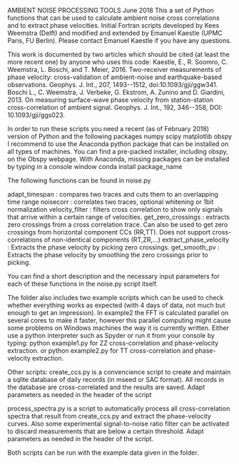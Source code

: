 AMBIENT NOISE PROCESSING TOOLS
June 2018
This a set of Python functions that can be used to calculate ambient noise cross correlations and to extract phase velocities. Initial Fortran scripts developed by Kees Weemstra (Delft) and modified and extended by Emanuel Kaestle (UPMC Paris, FU Berlin).
Please contact Emanuel Kaestle if you have any questions.

This work is documented by two articles which should be cited (at least the more recent one) by anyone who uses this code:
Kaestle, E., R. Soomro, C. Weemstra, L. Boschi, and T. Meier, 2016. Two-receiver measurements of phase velocity: cross-validation of ambient-noise and earthquake-based observations. Geophys. J. Int., 207, 1493--1512, doi:10.1093/gji/ggw341. 
Boschi L., C. Weemstra, J. Verbeke, G. Ekstrom, A. Zunino and D. Giardini, 2013. On measuring surface-wave phase velocity from station-station cross-correlation of ambient signal. Geophys. J. Int., 192, 346--358, DOI: 10.1093/gji/ggs023. 

In order to run these scripts you need a recent (as of February 2018) version of Python and the following packages
numpy
scipy
matplotlib
obspy
I recommend to use the Anaconda python package that can be installed on all types of machines.
You can find a pre-packed installer, including obspy, on the Obspy webpage. With Anaconda, missing
packages can be installed by typing in a console window
conda install package_name

The following functions can be found in noise.py

adapt_timespan : compares two traces and cuts them to an overlapping time range
noisecorr : correlates two traces, optional whitening or 1bit normalization
velocity_filter : filters cross correlation to show only signals that arrive within a certain
range of velocities.
get_zero_crossings : extracts zero crossings from a cross correlation trace. Can also be used
to get zero crossings from horizontal component CCs (RR,TT). Does not support cross-correlations
of non-identical components (RT,ZR,...)
extract_phase_velocity : Extracts the phase velocity by picking zero crossings.
get_smooth_pv : Extracts the phase velocity by smoothing the zero crossings prior to picking.

You can find a short description and the necessary input parameters for each of these functions in the noise.py script itself.

The folder also includes two example scripts which can be used to check whether everything works as expected (with 4 days of data, not much but enough to get an impression).
In example2 the FFT is calculated parallel on several cores to make it faster, however this parallel computing might cause some problems on Windows machines the way it is currently written.
Either use a python interpreter such as Spyder or run it from your console by typing:
python example1.py
for ZZ cross-correlation and phase-velocity extraction.
or
python example2.py
for TT cross-correlation and phase-velocity extraction.

Other scripts:
create_ccs.py is a convencience script to create and maintain a sqlite database of daily records (in mseed or SAC format). All records in the database are cross-correlated and the results are saved. Adapt parameters as needed in the header of the script

process_spectra.py is a script to automatically process all cross-correlation spectra that result from create_ccs.py and extract the phase-velocity curves. Also some experimental signal-to-noise ratio filter can be activated to discard measurements that are below a certain threshold. Adapt parameters as needed in the header of the script.

Both scripts can be run with the example data given in the folder.




